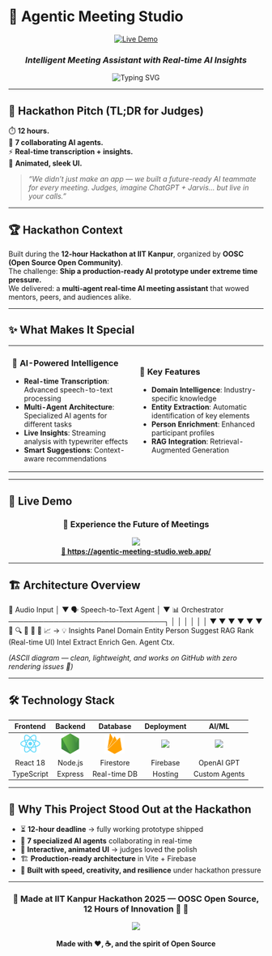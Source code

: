 # 🤖 Agentic Meeting Studio

<div align="center">

[![Live Demo](https://img.shields.io/badge/🚀%20Live%20Demo-Visit%20Now-brightgreen?style=for-the-badge&logo=vercel&logoColor=white)](https://agentic-meeting-studio.web.app/)


### *Intelligent Meeting Assistant with Real-time AI Insights*

<p align="center">
  <img src="https://readme-typing-svg.herokuapp.com?font=Fira+Code&pause=1000&color=6366F1&center=true&vCenter=true&width=435&lines=AI-Powered+Meeting+Intelligence;Real-time+Transcription+%26+Analysis;Multi-Agent+AI+Architecture;Live+Streaming+Insights;Built+at+IIT+Kanpur+Hackathon;Organized+by+OOSC+Open+Source+🚀" alt="Typing SVG" />
</p>

</div>

---

## 🎤 Hackathon Pitch (TL;DR for Judges)

⏱️ **12 hours.**  
🤖 **7 collaborating AI agents.**  
⚡ **Real-time transcription + insights.**  
🎨 **Animated, sleek UI.**  

> *“We didn’t just make an app — we built a future-ready AI teammate for every meeting. Judges, imagine ChatGPT + Jarvis… but live in your calls.”*  

---

## 🏆 Hackathon Context  

Built during the **12-hour Hackathon at IIT Kanpur**, organized by **OOSC (Open Source Open Community)**.  
The challenge: **Ship a production-ready AI prototype under extreme time pressure.**  
We delivered: a **multi-agent real-time AI meeting assistant** that wowed mentors, peers, and audiences alike.  

---

## ✨ What Makes It Special

<table>
<tr>
<td width="50%">

### 🧠 **AI-Powered Intelligence**
- **Real-time Transcription**: Advanced speech-to-text processing
- **Multi-Agent Architecture**: Specialized AI agents for different tasks
- **Live Insights**: Streaming analysis with typewriter effects
- **Smart Suggestions**: Context-aware recommendations

</td>
<td width="50%">

### 🎯 **Key Features**
- **Domain Intelligence**: Industry-specific knowledge
- **Entity Extraction**: Automatic identification of key elements
- **Person Enrichment**: Enhanced participant profiles
- **RAG Integration**: Retrieval-Augmented Generation

</td>
</tr>
</table>

---

## 🚀 Live Demo

<div align="center">

### 🌟 **Experience the Future of Meetings**

<a href="https://agentic-meeting-studio.web.app/" target="_blank">
  <img src="https://user-images.githubusercontent.com/74038190/212284087-bbe7e430-757e-4901-90bf-4cd2ce3e1852.gif" width="50">
  <br>
  <strong>🔗 https://agentic-meeting-studio.web.app/</strong>
</a>

</div>

---

## 🏗️ Architecture Overview

🎤 Audio Input
│
▼
🗣️ Speech-to-Text Agent
│
▼
📊 Orchestrator ───────────────────────────────┐
│ │ │ │ │ │
▼ ▼ ▼ ▼ ▼ ▼
🧠 🔍 👤 📝 🔗 📈 → 💡 Insights Panel
Domain Entity Person Suggest RAG Rank (Real-time UI)
Intel Extract Enrich Gen. Agent Ctx.

*(ASCII diagram — clean, lightweight, and works on GitHub with zero rendering issues 🚀)*

---

## 🛠️ Technology Stack

<div align="center">

| Frontend | Backend | Database | Deployment | AI/ML |
|:--------:|:-------:|:--------:|:----------:|:-----:|
| <img src="https://raw.githubusercontent.com/devicons/devicon/master/icons/react/react-original.svg" width="40"> | <img src="https://raw.githubusercontent.com/devicons/devicon/master/icons/nodejs/nodejs-original.svg" width="40"> | <img src="https://raw.githubusercontent.com/devicons/devicon/master/icons/firebase/firebase-plain.svg" width="40"> | <img src="https://user-images.githubusercontent.com/74038190/238200426-29fd6286-4e7b-4d6c-818f-c4765d5e39a9.gif" width="40"> | <img src="https://user-images.githubusercontent.com/74038190/212257467-871d32b7-e401-42e8-a166-fcfd7baa4c6b.gif" width="40"> |
| React 18 | Node.js | Firestore | Firebase | OpenAI GPT |
| TypeScript | Express | Real-time DB | Hosting | Custom Agents |

</div>

---

## 🌟 Why This Project Stood Out at the Hackathon

- ⏳ **12-hour deadline** → fully working prototype shipped  
- 🤖 **7 specialized AI agents** collaborating in real-time  
- 🎨 **Interactive, animated UI** → judges loved the polish  
- 🏗️ **Production-ready architecture** in Vite + Firebase  
- 🚀 **Built with speed, creativity, and resilience** under hackathon pressure  

---

<div align="center">

### 🌟 **Made at IIT Kanpur Hackathon 2025 — OOSC Open Source, 12 Hours of Innovation 🚀** 🌟  

<img src="https://user-images.githubusercontent.com/74038190/212284100-561aa473-3905-4a80-b561-0d28506553ee.gif" width="900">

**Made with ❤️, ☕, and the spirit of Open Source**

</div>
